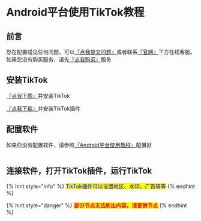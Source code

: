 # Android平台使用TikTok教程

## **前言**

您在配置碰见任何问题，可以[『点我提交问题』](https://www.lengjiao.me/submitticket.php)或者联系[『官网』](https://www.lengjiao.me)下方在线客服。如果您没有购买服务，请先[『点我购买』](https://www.lengjiao.me/cart.php)服务

## 安装TikTok

[『点我下载』](https://alumninpustedutw-my.sharepoint.com/:u:/g/personal/empty_alumni_npust_edu_tw/EelzVZLaMaxIiNUJxGzalbMB3uQDmsCJyw_F6Xs8hbhoSw?download=1)并安装TikTok&#x20;

[『点我下载』](https://alumninpustedutw-my.sharepoint.com/:u:/g/personal/empty_alumni_npust_edu_tw/EahrHtlsFOdMnqn0K55-fqgBFZqFLOFStwxXI2kLX357tA?download=1)并安装TikTok插件

## 配置软件

如果你没有配置软件，请参照[『Android平台使用教程』](../wiki/android.md)配置好

<div align="left"><figure><img src="https://pic.imgdb.cn/item/65a2b7c2871b83018ac7bcfe.png" alt=""><figcaption></figcaption></figure></div>

## 连接软件，打开TikTok插件，运行TikTok

{% hint style="info" %}
<mark style="color:blue;">TikTok插件可以设置地区、水印、广告等等</mark>
{% endhint %}

{% hint style="danger" %}
<mark style="color:red;">**部分节点无法刷出内容，请更换节点**</mark>
{% endhint %}
